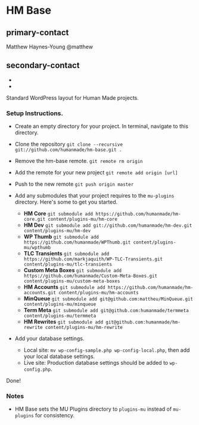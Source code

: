 HM Base
=======
## primary-contact   
Matthew Haynes-Young
@matthew  
## secondary-contact  
-   
-

Standard WordPress layout for Human Made projects.

### Setup Instructions.

* Create an empty directory for your project. In terminal, navigate to this directory.
* Clone the repository `git clone --recursive git://github.com/humanmade/hm-base.git .`
* Remove the hm-base remote. `git remote rm origin`
* Add the remote for your new project `git remote add origin [url]`
* Push to the new remote `git push origin master`
* Add any submodules that your project requires to the `mu-plugins` directory. Here's some to get you started.

	* **HM Core** `git submodule add https://github.com/humanmade/hm-core.git content/plugins-mu/hm-core`
	* **HM Dev** `git submodule add git://github.com/humanmade/hm-dev.git content/plugins-mu/hm-dev`
	* **WP Thumb** `git submodule add https://github.com/humanmade/WPThumb.git content/plugins-mu/wpthumb`
	* **TLC Transients** `git submodule add https://github.com/markjaquith/WP-TLC-Transients.git content/plugins-mu/tlc-transients`
	* **Custom Meta Boxes** `git submodule add https://github.com/humanmade/Custom-Meta-Boxes.git content/plugins-mu/custom-meta-boxes`
	* **HM Accounts** `git submodule add https://github.com/humanmade/hm-accounts.git content/plugins-mu/hm-accounts`
	* **MinQueue** `git submodule add git@github.com:mattheu/MinQueue.git content/plugins-mu/minqueue`
	* **Term Meta** `git submodule add git@github.com:humanmade/termmeta content/plugins-mu/termmeta`
	* **HM Rewrites** `git submodule add git@github.com:humanmade/hm-rewrite content/plugins-mu/hm-rewrite`


* Add your database settings.

	* Local site: `mv wp-config-sample.php wp-config-local.php`, then add your local database settings.
	* Live site: Production database settings should be added to `wp-config.php`.

Done!

### Notes

* HM Base sets the MU Plugins directory to `plugins-mu` instead of `mu-plugins` for consistency.
